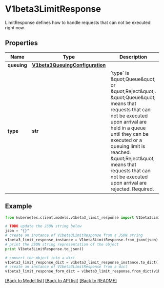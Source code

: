 # V1beta3LimitResponse

LimitResponse defines how to handle requests that can not be executed right now.

## Properties
Name | Type | Description | Notes
------------ | ------------- | ------------- | -------------
**queuing** | [**V1beta3QueuingConfiguration**](V1beta3QueuingConfiguration.md) |  | [optional] 
**type** | **str** | &#x60;type&#x60; is \&quot;Queue\&quot; or \&quot;Reject\&quot;. \&quot;Queue\&quot; means that requests that can not be executed upon arrival are held in a queue until they can be executed or a queuing limit is reached. \&quot;Reject\&quot; means that requests that can not be executed upon arrival are rejected. Required. | 

## Example

```python
from kubernetes.client.models.v1beta3_limit_response import V1beta3LimitResponse

# TODO update the JSON string below
json = "{}"
# create an instance of V1beta3LimitResponse from a JSON string
v1beta3_limit_response_instance = V1beta3LimitResponse.from_json(json)
# print the JSON string representation of the object
print V1beta3LimitResponse.to_json()

# convert the object into a dict
v1beta3_limit_response_dict = v1beta3_limit_response_instance.to_dict()
# create an instance of V1beta3LimitResponse from a dict
v1beta3_limit_response_form_dict = v1beta3_limit_response.from_dict(v1beta3_limit_response_dict)
```
[[Back to Model list]](../README.md#documentation-for-models) [[Back to API list]](../README.md#documentation-for-api-endpoints) [[Back to README]](../README.md)


